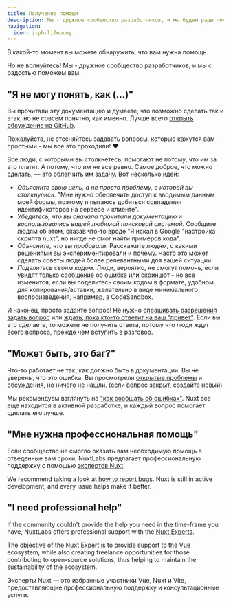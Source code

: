 ```yaml
---
title: Получение помощи
description: Мы - дружное сообщество разработчиков, и мы будем рады помочь.
navigation:
  icon: i-ph-lifebuoy
---
```


В какой-то момент вы можете обнаружить, что вам нужна помощь.

Но не волнуйтесь! Мы - дружное сообщество разработчиков, и мы с радостью поможем вам.

## "Я не могу понять, как (...)"

Вы прочитали эту документацию и думаете, что возможно сделать так и этак, но не совсем понятно, как именно. Лучше всего [открыть обсуждение на GitHub](https://github.com/nuxt/nuxt/discussions).

Пожалуйста, не стесняйтесь задавать вопросы, которые кажутся вам простыми - мы все это проходили! ❤️

Все люди, с которыми вы столкнетесь, помогают не потому, что им за это платят. А потому, что им не все равно. Самое доброе, что можно сделать, — это облегчить им задачу. Вот несколько идей:

- _Объясните свою цель, а не просто проблему, с которой вы столкнулись._ "Мне нужно обеспечить доступ к вводимым данным моей формы, поэтому я пытаюсь добиться совпадения идентификаторов на сервере и клиенте".
- _Убедитесь, что вы сначала прочитали документацию и воспользовались вашей любимой поисковой системой_. Сообщите людям об этом, сказав что-то вроде "Я искал в Google "настройка скрипта nuxt", но нигде не смог найти примеров кода".
- _Объясните, что вы пробовали._ Расскажите людям, с какими решениями вы экспериментировали и почему. Часто это может сделать советы людей более релевантными для вашей ситуации.
- _Поделитесь своим кодом._ Люди, вероятно, не смогут помочь, если увидят только сообщение об ошибке или скриншот - но все изменится, если вы поделитесь своим кодом в формате, удобном для копирования/вставки, желательно в виде минимального воспроизведения, например, в CodeSandbox.

И наконец, просто задайте вопрос! Не нужно [спрашивать разрешения задать вопрос](https://dontasktoask.com) или [ждать, пока кто-то ответит на ваш "привет"](https://www.nohello.com). Если вы это сделаете, то можете не получить ответа, потому что люди ждут всего вопроса, прежде чем вступить в разговор.

## "Может быть, это баг?"

Что-то работает не так, как должно быть в документации. Вы не уверены, что это ошибка. Вы просмотрели [открытые проблемы](https://github.com/nuxt/nuxt/issues) и [обсуждения](https://github.com/nuxt/nuxt/discussions), но ничего не нашли. (если вопрос закрыт, создайте новый)

Мы рекомендуем взглянуть на ["как сообщать об ошибках"](/docs/community/reporting-bugs). Nuxt все еще находится в активной разработке, и каждый вопрос помогает сделать его лучше.

## "Мне нужна профессиональная помощь"

Если сообщество не смогло оказать вам необходимую помощь в отведенные вам сроки, NuxtLabs предлагает профессиональную поддержку с помощью [экспертов Nuxt](https://nuxt.com/enterprise/support).

We recommend taking a look at [how to report bugs](/docs/community/reporting-bugs). Nuxt is still in active development, and every issue helps make it better.

## "I need professional help"

If the community couldn't provide the help you need in the time-frame you have, NuxtLabs offers professional support with the [Nuxt Experts](https://nuxt.com/enterprise/support).

The objective of the Nuxt Expert is to provide support to the Vue ecosystem, while also creating freelance opportunities for those contributing to open-source solutions, thus helping to maintain the sustainability of the ecosystem.

Эксперты Nuxt — это избранные участники Vue, Nuxt и Vite, предоставляющие профессиональную поддержку и консультационные услуги.
